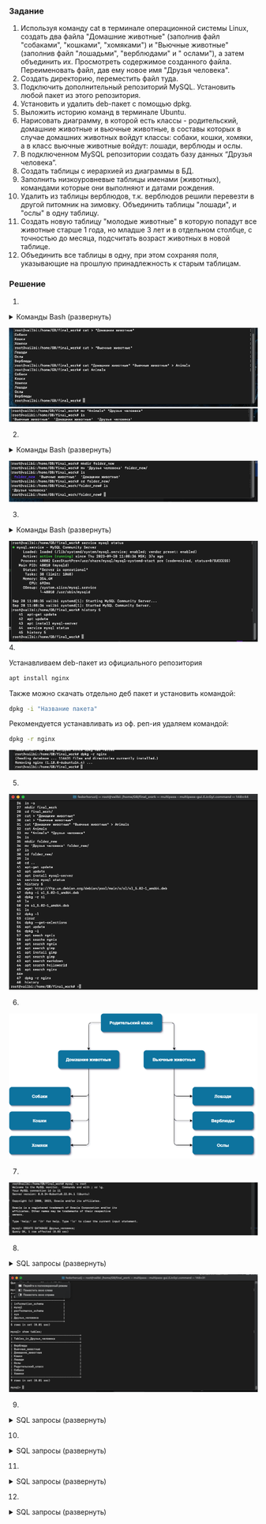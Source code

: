 ### Задание

1. Используя команду cat в терминале операционной системы Linux, создать два файла "Домашние животные"
   (заполнив файл "собаками", "кошками", "хомяками") и "Вьючные животные" (заполнив файл "лошадьми", "верблюдами" и "
   ослами"),
   а затем объединить их. Просмотреть содержимое созданного файла. Переименовать файл, дав ему новое имя "Друзья
   человека".
2. Создать директорию, переместить файл туда.
3. Подключить дополнительный репозиторий MySQL. Установить любой пакет из этого репозитория.
4. Установить и удалить deb-пакет с помощью dpkg.
5. Выложить историю команд в терминале Ubuntu.
6. Нарисовать диаграмму, в которой есть классы - родительский, домашние животные и вьючные животные,
   в составы которых в случае домашних животных войдут классы: собаки, кошки, хомяки, а в класс вьючные животные войдут:
   лошади, верблюды и ослы.
7. В подключенном MySQL репозитории создать базу данных “Друзья человека”.
8. Создать таблицы с иерархией из диаграммы в БД.
9. Заполнить низкоуровневые таблицы именами (животных), командами которые они выполняют и датами рождения.
10. Удалить из таблицы верблюдов, т.к. верблюдов решили перевезти в другой питомник на зимовку.
    Объединить таблицы "лошади", и "ослы" в одну таблицу.
11. Создать новую таблицу "молодые животные" в которую попадут все животные старше 1 года, но младше 3 лет
    и в отдельном столбце, с точностью до месяца, подсчитать возраст животных в новой таблице.
12. Объединить все таблицы в одну, при этом сохраняя поля, указывающие на прошлую принадлежность к старым таблицам.

### Решение

1.
<details>
    <summary>Команды Bash (развернуть)</summary>

```bash
cat > "Домашние животные"
Собаки
Кошки
Хомяки

'Ctrl+d'
```

```bash
cat > "Вьючные животные"
Лошади
Ослы
Верблюды

'Ctrl+d'
```

```bash
cat "Домашние животные" "Вьючные животные" > Animals
cat Animals
mv "Animals" "Друзья человека"
```

</details>

![pictures](https://github.com/Vailbi/Control_work_/blob/main/Linux_part_1/screenshots/1-1.png?raw=true)
![pictures](https://github.com/Vailbi/Control_work_/blob/main/Linux_part_1/screenshots/1-2.png?raw=true)

2.

<details>
    <summary>Команды Bash (развернуть)</summary>

```bash
mkdir folder_new
mv 'Друзья человека' folder_new/
ls
cd folder_new/
ls
```

</details>

![pictures](https://github.com/Vailbi/Control_work_/blob/main/Linux_part_1/screenshots/2.png?raw=true)

3.
<details>
    <summary>Команды Bash (развернуть)</summary>

```bash
sudo apt-get update
sudo apt update
sudo apt install mysql-server
sudo service mysql status
```

</details>

![pictures](https://github.com/Vailbi/Control_work_/blob/main/Linux_part_1/screenshots/3.png?raw=true)
4.

Устанавливаем deb-пакет из официального репозитория 
```bash
apt install nginx
```
Также можно скачать отдельно деб пакет и установить командой:
```bash
dpkg -i "Название пакета"
```
Рекомендуется устанавливать из оф. реп-ия
удаляем командой:
```bash
dpkg -r nginx
```
![pictures](https://github.com/Vailbi/Control_work_/blob/main/Linux_part_1/screenshots/4.png?raw=true)

5.

![pictures](https://github.com/Vailbi/Control_work_/blob/main/Linux_part_1/screenshots/5.png?raw=true)

6.

![pictures](https://github.com/Vailbi/Control_work_/blob/main/Linux_part_1/screenshots/diagram.png?raw=true)

7.

![pictures](https://github.com/Vailbi/Control_work_/blob/main/Linux_part_1/screenshots/7.png?raw=true)

8.

<details>
    <summary>SQL запросы (развернуть)</summary>

```sql
USE Друзья_человека;

CREATE TABLE Родительский_класс (
  id INT PRIMARY KEY AUTO_INCREMENT,
  тип VARCHAR(50)
);


CREATE TABLE Домашние_животные (
  id INT PRIMARY KEY,
  вид VARCHAR(50),
  FOREIGN KEY (id) REFERENCES Родительский_класс(id)
);


CREATE TABLE Собаки (
  id INT PRIMARY KEY,
  имя VARCHAR(50),
  команда VARCHAR(50),
  дата_рождения DATE,
  FOREIGN KEY (id) REFERENCES Домашние_животные(id)
);


CREATE TABLE Кошки (
  id INT PRIMARY KEY,
  имя VARCHAR(50),
  команда VARCHAR(50),
  дата_рождения DATE,
  FOREIGN KEY (id) REFERENCES Домашние_животные(id)
);


CREATE TABLE Хомяки (
  id INT PRIMARY KEY,
  имя VARCHAR(50),
  команда VARCHAR(50),
  дата_рождения DATE,
  FOREIGN KEY (id) REFERENCES Домашние_животные(id)
);


CREATE TABLE Вьючные_животные (
  id INT PRIMARY KEY,
  вид VARCHAR(50),
  FOREIGN KEY (id) REFERENCES Родительский_класс(id)
);


CREATE TABLE Лошади (
  id INT PRIMARY KEY,
  имя VARCHAR(50),
  команда VARCHAR(50),
  дата_рождения DATE,
  FOREIGN KEY (id) REFERENCES Вьючные_животные(id)
);


CREATE TABLE Верблюды (
  id INT PRIMARY KEY,
  имя VARCHAR(50),
  команда VARCHAR(50),
  дата_рождения DATE,
  FOREIGN KEY (id) REFERENCES Вьючные_животные(id)
);


CREATE TABLE Ослы (
  id INT PRIMARY KEY,
  имя VARCHAR(50),
  команда VARCHAR(50),
  дата_рождения DATE,
  FOREIGN KEY (id) REFERENCES Вьючные_животные(id)
);

show databases;
show tables;
```

</details>

![pictures](https://github.com/Vailbi/Control_work_/blob/main/Linux_part_1/screenshots/8.png?raw=true)

9.

<details>
    <summary>SQL запросы (развернуть)</summary>

```sql
INSERT INTO Верблюды ( имя, команда, дата_рождения)
VALUES ('Горбатый', 'Пошел пошел', '2019-09-01'),
       ('Губатый', 'Стоять' '2020-11-12'),
       ('Волосатый', 'Пей давай' '2021-04-05');

INSERT INTO Кошки ( имя, команда, дата_рождения)
VALUES ('Филька', 'Кис-кис-кис', '2020-01-21'),
       ('Рыся', 'Мур-мур-мур', '2021-03-09');

INSERT INTO Лошади ( имя, команда, дата_рождения)
VALUES ('Хромомой', 'Нооо!', '2020-01-21'),
       ('Косой', 'Бррррр', '2022-03-08');

INSERT INTO Ослы ( имя, команда, дата_рождения)
VALUES ('Ишачело', 'Гойда!', '2019-01-21'),
       ('Зелепыня', 'Дайдай', '2021-03-08');

INSERT INTO Собаки ( имя, команда, дата_рождения)
VALUES ('Бобик', 'Голос', '2019-01-21'),
       ('Рекс', 'Сидеть', '2020-03-08');

INSERT INTO Хомяки ( имя, команда, дата_рождения)
VALUES ('Защекан', 'Взять, '2022-01-21'),
       ('ШерлокХомс', 'ФырФыр', '2023-03-08');
```

</details>

10.

<details>
    <summary>SQL запросы (развернуть)</summary>

```sql
TRUNCATE TABLE Верблюды;
```

```sql
CREATE TABLE Парнокопытные AS
SELECT * FROM Лошади
UNION
SELECT * FROM Ослы;
```

</details>

11.

<details>
    <summary>SQL запросы (развернуть)</summary>

```sql
CREATE TABLE Парнокопытные AS
SELECT *, TIMESTAMPDIFF(MONTH, дата_рождения, CURDATE()) AS возраст_в_месяцах
FROM (
    SELECT 'Собаки' AS тип_животного, имя, команда, дата_рождения FROM Собаки
    UNION ALL
    SELECT 'Кошки' AS тип_животного, имя, команда, дата_рождения FROM Кошки
    UNION ALL
    SELECT 'Хомяки' AS тип_животного, имя, команда, дата_рождения FROM Хомяки
    UNION ALL
    SELECT 'Лошади' AS тип_животного, имя, команда, дата_рождения FROM Лошади
    UNION ALL
    SELECT 'Ослы' AS тип_животного, имя, команда, дата_рождения FROM Ослы
) AS животные
WHERE дата_рождения >= DATE_SUB(CURDATE(), INTERVAL 3 YEAR)
AND дата_рождения <= DATE_SUB(CURDATE(), INTERVAL 1 YEAR);

```

</details>

12.

<details>
    <summary>SQL запросы (развернуть)</summary>

```sql
CREATE TABLE Полный_состав AS
SELECT 'Собаки' AS тип_животного, имя, команда, дата_рождения FROM Собаки
UNION ALL
SELECT 'Кошки' AS тип_животного, имя, команда, дата_рождения FROM Кошки
UNION ALL
SELECT 'Хомяки' AS тип_животного, имя, команда, дата_рождения FROM Хомяки
UNION ALL
SELECT 'Лошади' AS тип_животного, имя, команда, дата_рождения FROM Лошади
UNION ALL
SELECT 'Ослы' AS тип_животного, имя, команда, дата_рождения FROM Ослы;

```

</details>
